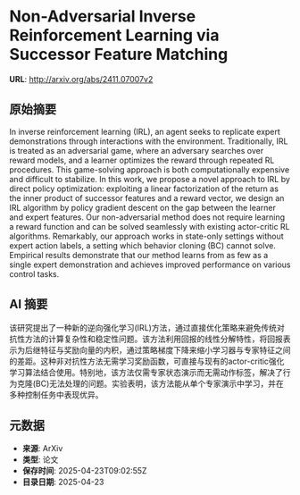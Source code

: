 # Non-Adversarial Inverse Reinforcement Learning via Successor Feature Matching

**URL**: http://arxiv.org/abs/2411.07007v2

## 原始摘要

In inverse reinforcement learning (IRL), an agent seeks to replicate expert
demonstrations through interactions with the environment. Traditionally, IRL is
treated as an adversarial game, where an adversary searches over reward models,
and a learner optimizes the reward through repeated RL procedures. This
game-solving approach is both computationally expensive and difficult to
stabilize. In this work, we propose a novel approach to IRL by direct policy
optimization: exploiting a linear factorization of the return as the inner
product of successor features and a reward vector, we design an IRL algorithm
by policy gradient descent on the gap between the learner and expert features.
Our non-adversarial method does not require learning a reward function and can
be solved seamlessly with existing actor-critic RL algorithms. Remarkably, our
approach works in state-only settings without expert action labels, a setting
which behavior cloning (BC) cannot solve. Empirical results demonstrate that
our method learns from as few as a single expert demonstration and achieves
improved performance on various control tasks.


## AI 摘要

该研究提出了一种新的逆向强化学习(IRL)方法，通过直接优化策略来避免传统对抗性方法的计算复杂性和稳定性问题。该方法利用回报的线性分解特性，将回报表示为后继特征与奖励向量的内积，通过策略梯度下降来缩小学习器与专家特征之间的差距。这种非对抗性方法无需学习奖励函数，可直接与现有的actor-critic强化学习算法结合使用。特别地，该方法仅需专家状态演示而无需动作标签，解决了行为克隆(BC)无法处理的问题。实验表明，该方法能从单个专家演示中学习，并在多种控制任务中表现优异。

## 元数据

- **来源**: ArXiv
- **类型**: 论文
- **保存时间**: 2025-04-23T09:02:55Z
- **目录日期**: 2025-04-23
